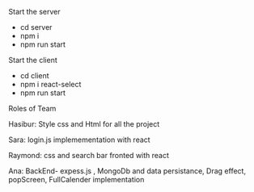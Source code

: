 Start the server
* cd server
* npm i
* npm run start

Start the client
* cd client
* npm i react-select
* npm run start


Roles of Team

Hasibur: Style css and Html for all the project

Sara: login.js implemementation with react
 
Raymond: css and search bar fronted with react

Ana: BackEnd- expess.js , MongoDb and data persistance, Drag effect, popScreen, FullCalender implementation

